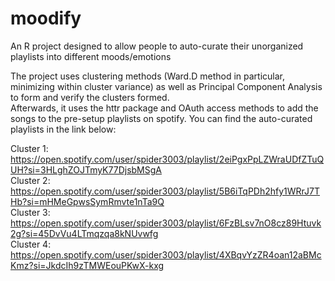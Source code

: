 # moodify
An R project designed to allow people to auto-curate their unorganized playlists into different moods/emotions

The project uses clustering methods (Ward.D method in particular, minimizing within cluster variance) as well as Principal Component Analysis to form and verify the clusters formed.  
Afterwards, it uses the httr package and OAuth access methods to add the songs to the pre-setup playlists on spotify. 
You can find the auto-curated playlists in the link below:  

Cluster 1: https://open.spotify.com/user/spider3003/playlist/2eiPgxPpLZWraUDfZTuQUH?si=3HLghZOJTmyK77DjsbMSgA  
Cluster 2: https://open.spotify.com/user/spider3003/playlist/5B6iTqPDh2hfy1WRrJ7THb?si=mHMeGpwsSymRmvte1nTa9Q  
Cluster 3: https://open.spotify.com/user/spider3003/playlist/6FzBLsv7nO8cz89Htuvk2g?si=45DvVu4LTmqzqa8kNUvwfg  
Cluster 4: https://open.spotify.com/user/spider3003/playlist/4XBqvYzZR4oan12aBMcKmz?si=JkdcIh9zTMWEouPKwX-kxg  
